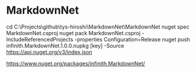 # MarkdownNet


cd C:\Projects\github\tys-hiroshi\MarkdownNet\MarkdownNet
nuget spec MarkdownNet.csproj
nuget pack MarkdownNet.csproj -IncludeReferencedProjects  -properties Configuration=Release
nuget push infinith.MarkdownNet.1.0.0.nupkg [key] -Source https://api.nuget.org/v3/index.json

https://www.nuget.org/packages/infinith.MarkdownNet/